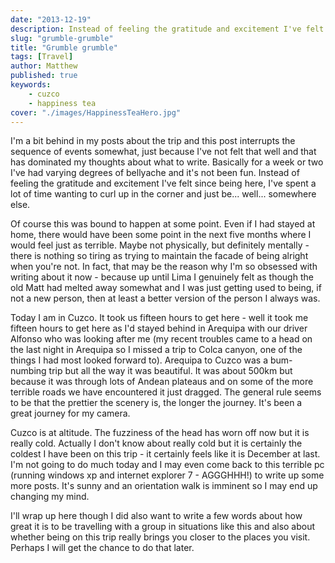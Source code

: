 ```yaml
---
date: "2013-12-19"
description: Instead of feeling the gratitude and excitement I've felt since being here, I've spent a lot of time wanting to curl up in the corner and just be... well... somewhere else.
slug: "grumble-grumble" 
title: "Grumble grumble"
tags: [Travel]
author: Matthew
published: true
keywords:
    - cuzco
    - happiness tea
cover: "./images/HappinessTeaHero.jpg"
---
```


I'm a bit behind in my posts about the trip and this post interrupts the sequence of events somewhat, just because I've not felt that well and that has dominated my thoughts about what to write. Basically for a week or two I've had varying degrees of bellyache and it's not been fun. Instead of feeling the gratitude and excitement I've felt since being here, I've spent a lot of time wanting to curl up in the corner and just be... well... somewhere else.

Of course this was bound to happen at some point. Even if I had stayed at home, there would have been some point in the next five months where I would feel just as terrible. Maybe not physically, but definitely mentally - there is nothing so tiring as trying to maintain the facade of being alright when you're not. In fact, that may be the reason why I'm so obsessed with writing about it now - because up until Lima I genuinely felt as though the old Matt had melted away somewhat and I was just getting used to being, if not a new person, then at least a better version of the person I always was.

Today I am in Cuzco. It took us fifteen hours to get here - well it took me fifteen hours to get here as I'd stayed behind in Arequipa with our driver Alfonso who was looking after me (my recent troubles came to a head on the last night in Arequipa so I missed a trip to Colca canyon, one of the things I had most looked forward to). Arequipa to Cuzco was a bum-numbing trip but all the way it was beautiful. It was about 500km but because it was through lots of Andean plateaus and on some of the more terrible roads we have encountered it just dragged. The general rule seems to be that the prettier the scenery is, the longer the journey. It's been a great journey for my camera.

Cuzco is at altitude. The fuzziness of the head has worn off now but it is really cold. Actually I don't know about really cold but it is certainly the coldest I have been on this trip - it certainly feels like it is December at last. I'm not going to do much today and I may even come back to this terrible pc (running windows xp and internet explorer 7 - AGGGHHH!) to write up some more posts. It's sunny and an orientation walk is imminent so I may end up changing my mind.

I'll wrap up here though I did also want to write a few words about how great it is to be travelling with a group in situations like this and also about whether being on this trip really brings you closer to the places you visit. Perhaps I will get the chance to do that later.
